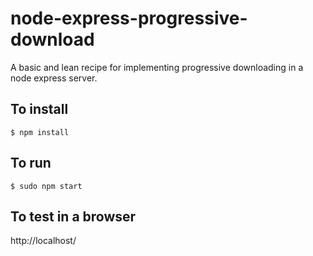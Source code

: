 # node-express-progressive-download
A basic and lean recipe for implementing progressive downloading in a node express server.


To install
-
```
$ npm install
```


To run
-
```
$ sudo npm start
```


To test in a browser
-
http://localhost/
